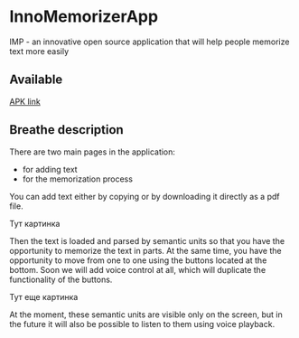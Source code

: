 # InnoMemorizerApp
IMP - an innovative open source application that will help people memorize text more easily 

## Available
[APK link](https://drive.google.com/file/d/1T5qgkQhbPXzwic0VGni6t6SpbvMTKi_t/view?usp=sharing)


## Breathe description
There are two main pages in the application: 
- for adding text
- for the memorization process

You can add text either by copying or by downloading it directly as a pdf file.

Тут картинка

Then the text is loaded and parsed by semantic units so that you have the opportunity to memorize the text in parts.
At the same time, you have the opportunity to move from one to one using the buttons located at the bottom. Soon we will add voice control at all, which will duplicate the functionality of the buttons.

Тут еще картинка

At the moment, these semantic units are visible only on the screen, but in the future it will also be possible to listen to them using voice playback.
